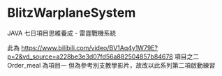 # BlitzWarplaneSystem
JAVA 七日項目思維養成 - 雷霆戰機系統

此為 https://www.bilibili.com/video/BV1Aq4y1W79E?p=2&vd_source=a228be3e3d07fd56a882504857b84678
項目之二
Order_meal 為項目一 但為參考別支教學影片，故改以此系列第二項啟動練習
